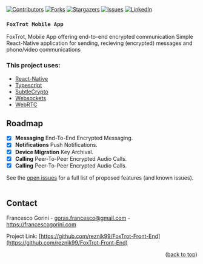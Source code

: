 <div id="top"></div>

[![Contributors][contributors-shield]][contributors-url]
[![Forks][forks-shield]][forks-url]
[![Stargazers][stars-shield]][stars-url]
[![Issues][issues-shield]][issues-url]
[![LinkedIn][linkedin-shield]][linkedin-url]

### `FoxTrot Mobile App`

FoxTrot, Mobile App offering end-to-end encrypted communication
Simple React-Native application for sending, recieving (encrypted) messages and phone/video communications

### This project uses:
- [React-Native](https://reactnative.dev/)
- [Typescript](https://github.com/microsoft/TypeScript)
- [SubtleCrypto](https://developer.mozilla.org/en-US/docs/Web/API/SubtleCrypto)
- [Websockets](https://developer.mozilla.org/en-US/docs/Web/API/WebSockets_API)
- [WebRTC](https://webrtc.org/)

<!-- ROADMAP -->
## Roadmap

- [x] __Messaging__ End-To-End Encrypted Messaging.
- [x] __Notifications__ Push Notifications.
- [x] __Device Migration__ Key Archival.
- [x] __Calling__ Peer-To-Peer Encrypted Audio Calls.
- [x] __Calling__ Peer-To-Peer Encrypted Audio Calls.

See the [open issues](https://github.com/reznik99/FoxTrot-Front-End/issues) for a full list of proposed features (and known issues).
<br>
<br>

<!-- CONTACT -->
## Contact

Francesco Gorini - goras.francesco@gmail.com - https://francescogorini.com

Project Link: [https://github.com/reznik99/FoxTrot-Front-End](https://github.com/reznik99/FoxTrot-Front-End)

<p align="right">(<a href="#top">back to top</a>)</p>

<!-- MARKDOWN LINKS & IMAGES -->
<!-- https://www.markdownguide.org/basic-syntax/#reference-style-links -->
[contributors-shield]: https://img.shields.io/github/contributors/reznik99/FoxTrot-Front-End.svg?style=for-the-badge
[contributors-url]: https://github.com/reznik99/FoxTrot-Front-End/graphs/contributors
[forks-shield]: https://img.shields.io/github/forks/reznik99/FoxTrot-Front-End.svg?style=for-the-badge
[forks-url]: https://github.com/reznik99/FoxTrot-Front-End/network/members
[stars-shield]: https://img.shields.io/github/stars/reznik99/FoxTrot-Front-End.svg?style=for-the-badge
[stars-url]: https://github.com/reznik99/FoxTrot-Front-End/stargazers
[issues-shield]: https://img.shields.io/github/issues/reznik99/FoxTrot-Front-End?style=for-the-badge
[issues-url]: https://github.com/reznik99/FoxTrot-Front-End/issues
[license-shield]: https://img.shields.io/github/license/reznik99/FoxTrot-Front-End?style=for-the-badge
[linkedin-shield]: https://img.shields.io/badge/-LinkedIn-black.svg?style=for-the-badge&logo=linkedin&colorB=555
[linkedin-url]: https://www.linkedin.com/in/francesco-gorini-b334861a6/
[screenshot]: res/read-me-banner.jpg